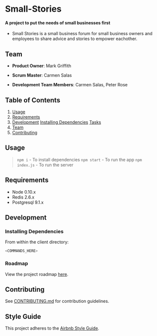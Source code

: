 # Small-Stories

#### A project to put the needs of small businesses first

- Small Stories is a small business forum for small business owners and employees to share advice and stories to empower eachother.

## Team


- **Product Owner**: Mark Griffith
- **Scrum Master**: Carmen Salas

- **Development Team Members**: Carmen Salas, Peter Rose

## Table of Contents

1. [Usage](#Usage)
2. [Requirements](#requirements)
3. [Development](#development)
   [Installing Dependencies](#installing-dependencies)
   [Tasks](#tasks)
4. [Team](#team)
5. [Contributing](#contributing)

## Usage

> `npm i` - To install dependencies
> `npm start` - To run the app
> `npm index.js` - To run the server

## Requirements

- Node 0.10.x
- Redis 2.6.x
- Postgresql 9.1.x

## Development

### Installing Dependencies

From within the client directory:

```sh
<COMMANDS_HERE>
```

### Roadmap

View the project roadmap [here](LINK_TO_PROJECTS_TAB).

## Contributing

See [CONTRIBUTING.md](CONTRIBUTING.md) for contribution guidelines.

## Style Guide

This project adheres to the [Airbnb Style Guide](https://github.com/airbnb/javascript).

